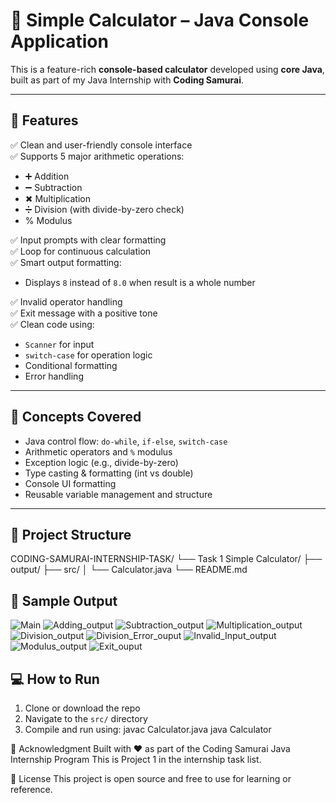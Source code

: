 # 🧮 Simple Calculator – Java Console Application

This is a feature-rich **console-based calculator** developed using **core Java**, built as part of my Java Internship with **Coding Samurai**.

---

## 🚀 Features

✅ Clean and user-friendly console interface  
✅ Supports 5 major arithmetic operations:
- ➕ Addition  
- ➖ Subtraction  
- ✖ Multiplication  
- ➗ Division (with divide-by-zero check)  
- % Modulus

✅ Input prompts with clear formatting  
✅ Loop for continuous calculation  
✅ Smart output formatting:
- Displays `8` instead of `8.0` when result is a whole number

✅ Invalid operator handling  
✅ Exit message with a positive tone  
✅ Clean code using:
- `Scanner` for input  
- `switch-case` for operation logic  
- Conditional formatting  
- Error handling

---

## 🧠 Concepts Covered

- Java control flow: `do-while`, `if-else`, `switch-case`
- Arithmetic operators and `%` modulus
- Exception logic (e.g., divide-by-zero)
- Type casting & formatting (int vs double)
- Console UI formatting
- Reusable variable management and structure

---

## 📂 Project Structure

CODING-SAMURAI-INTERNSHIP-TASK/
└── Task 1 Simple Calculator/
 ├── output/
 ├── src/
 │ └── Calculator.java
 └── README.md

## 📸 Sample Output
![Main](https://github.com/user-attachments/assets/92798283-4287-4778-8104-c1c1c6b2b521)
![Adding_output](https://github.com/user-attachments/assets/b3ad570d-e5a9-494e-9efc-7914b6a8fa3f)
![Subtraction_output](https://github.com/user-attachments/assets/8c628ed0-8165-4ce3-9176-ad57ff85bae1)
![Multiplication_output](https://github.com/user-attachments/assets/c3263834-bd48-41cc-8c24-56e2f266c33c)
![Division_output](https://github.com/user-attachments/assets/364c5600-a756-4dca-96a5-54f4db2b521e)
![Division_Error_ouput](https://github.com/user-attachments/assets/6941d2b5-b443-4046-af58-b72eb82f72d4)
![Invalid_Input_output](https://github.com/user-attachments/assets/f19482ea-e144-4131-8695-d89404eb3e62)
![Modulus_output](https://github.com/user-attachments/assets/bb27388c-4ed4-4851-bd65-7f137136bcf8)
![Exit_ouput](https://github.com/user-attachments/assets/3a88ceae-3fef-494c-9bf8-9b9512582da9)


## 💻 How to Run

1. Clone or download the repo
2. Navigate to the `src/` directory
3. Compile and run using:
    javac Calculator.java
    java Calculator

🙌 Acknowledgment
Built with ❤️ as part of the Coding Samurai Java Internship Program
This is Project 1 in the internship task list.    

📌 License
This project is open source and free to use for learning or reference.


